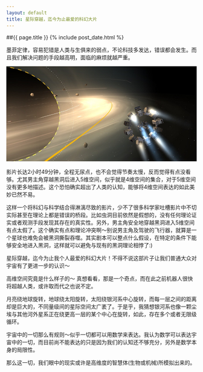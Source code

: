 ```yaml
---
layout: default
title: 星际穿越，迄今为止最爱的科幻大片
---
```

##{{ page.title }}
{% include post_date.html %}

墨菲定律，容易犯错是人类与生俱来的弱点，不论科技多发达，错误都会发生。而且我们解决问题的手段越高明，面临的麻烦就越严重。

![interstellar](/resource/interstellar.jpg)

影片长达2小时49分钟，全程无尿点，也不会觉得节奏太慢，反而觉得有点没看够。尤其男主角穿越黑洞后进入5维空间，似乎就是4维空间的集合，对于5维空间没有更多地描述。这个恐怕确实超出了人类的认知，能够将4维空间表达的如此美妙已然不易。

这样一个将科幻与科学结合得淋漓尽致的影片，少不了很多科学家吐槽影片中不切实际甚至在理论上都是错误的桥段。比如虫洞目前依然是假想的，没有任何理论证实或者观测手段发现其存在的真实性。另外，男主角安全地穿越黑洞进入5维空间有点太假了。这个确实有点和理论冲突啊～别说男主角及驾驶的飞行器，就算是一个星球也难免会被黑洞撕裂吞噬。其实剧本可以整点什么假设，在特定的条件下能够安全地进入黑洞，这样就可以避免与现有的黑洞理论相悖了:)

星际穿越，迄今为止我个人最爱的科幻大片！不得不说这部片子让我们普通大众对宇宙有了更进一步的认识～

高维空间究竟是什么样子的～ 真想看看，那是一个奇点，而在此之前机器人很快将超越人类，或许取而代之也说不定。

月亮绕地球旋转，地球绕太阳旋转，太阳绕银河系中心旋转，而每一层之间的距离却是巨大的，不同量级间的星际空间太广袤了。于是乎，我猜想银河系也像一颗尘埃与其他河外星系正在绕更高一层的某个中心在旋转，如此，存在多个或者无限级循环。

宇宙中的一切那么有规则～似乎一切都可以用数学来表达。我认为数学可以表达宇宙中的一切，而目前尚不能表达的只是因为我们的认知还不够充分，另外是数学本身的局限性。

那么这一切，我们眼中的现实或许是高维度的智慧体(生物或机械)所模拟出来的。

